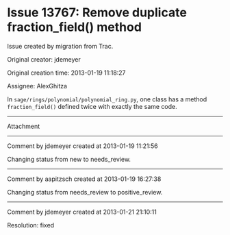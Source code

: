 # Issue 13767: Remove duplicate fraction_field() method

Issue created by migration from Trac.

Original creator: jdemeyer

Original creation time: 2013-01-19 11:18:27

Assignee: AlexGhitza

In `sage/rings/polynomial/polynomial_ring.py`, one class has a method `fraction_field()` defined twice with exactly the same code.


---

Attachment


---

Comment by jdemeyer created at 2013-01-19 11:21:56

Changing status from new to needs_review.


---

Comment by aapitzsch created at 2013-01-19 16:27:38

Changing status from needs_review to positive_review.


---

Comment by jdemeyer created at 2013-01-21 21:10:11

Resolution: fixed
